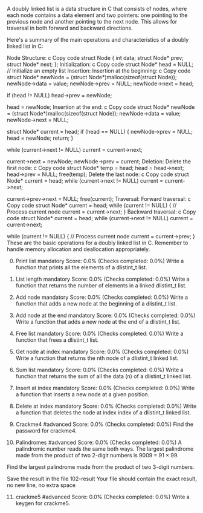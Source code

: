 A doubly linked list is a data structure in C that consists of nodes, where each node contains a data element and two pointers: one pointing to the previous node and another pointing to the next node. This allows for traversal in both forward and backward directions.

Here's a summary of the main operations and characteristics of a doubly linked list in C:

Node Structure:
c
Copy code
struct Node {
    int data;
    struct Node* prev;
    struct Node* next;
};
Initialization:
c
Copy code
struct Node* head = NULL;  // Initialize an empty list
Insertion:
Insertion at the beginning:
c
Copy code
struct Node* newNode = (struct Node*)malloc(sizeof(struct Node));
newNode->data = value;
newNode->prev = NULL;
newNode->next = head;

if (head != NULL)
    head->prev = newNode;

head = newNode;
Insertion at the end:
c
Copy code
struct Node* newNode = (struct Node*)malloc(sizeof(struct Node));
newNode->data = value;
newNode->next = NULL;

struct Node* current = head;
if (head == NULL) {
    newNode->prev = NULL;
    head = newNode;
    return;
}

while (current->next != NULL)
    current = current->next;

current->next = newNode;
newNode->prev = current;
Deletion:
Delete the first node:
c
Copy code
struct Node* temp = head;
head = head->next;
head->prev = NULL;
free(temp);
Delete the last node:
c
Copy code
struct Node* current = head;
while (current->next != NULL)
    current = current->next;

current->prev->next = NULL;
free(current);
Traversal:
Forward traversal:
c
Copy code
struct Node* current = head;
while (current != NULL) {
    // Process current node
    current = current->next;
}
Backward traversal:
c
Copy code
struct Node* current = head;
while (current->next != NULL)
    current = current->next;

while (current != NULL) {
    // Process current node
    current = current->prev;
}
These are the basic operations for a doubly linked list in C. Remember to handle memory allocation and deallocation appropriately.


0. Print list
mandatory
Score: 0.0% (Checks completed: 0.0%)
Write a function that prints all the elements of a dlistint_t list.

1. List length
mandatory
Score: 0.0% (Checks completed: 0.0%)
Write a function that returns the number of elements in a linked dlistint_t list.

2. Add node
mandatory
Score: 0.0% (Checks completed: 0.0%)
Write a function that adds a new node at the beginning of a dlistint_t list.

3. Add node at the end
mandatory
Score: 0.0% (Checks completed: 0.0%)
Write a function that adds a new node at the end of a dlistint_t list.

4. Free list
mandatory
Score: 0.0% (Checks completed: 0.0%)
Write a function that frees a dlistint_t list.

5. Get node at index
mandatory
Score: 0.0% (Checks completed: 0.0%)
Write a function that returns the nth node of a dlistint_t linked list.

6. Sum list
mandatory
Score: 0.0% (Checks completed: 0.0%)
Write a function that returns the sum of all the data (n) of a dlistint_t linked list.

7. Insert at index
mandatory
Score: 0.0% (Checks completed: 0.0%)
Write a function that inserts a new node at a given position.

8. Delete at index
mandatory
Score: 0.0% (Checks completed: 0.0%)
Write a function that deletes the node at index index of a dlistint_t linked list.

9. Crackme4
#advanced
Score: 0.0% (Checks completed: 0.0%)
Find the password for crackme4.

10. Palindromes
#advanced
Score: 0.0% (Checks completed: 0.0%)
A palindromic number reads the same both ways. The largest palindrome made from the product of two 2-digit numbers is 9009 = 91 × 99.

Find the largest palindrome made from the product of two 3-digit numbers.

Save the result in the file 102-result
Your file should contain the exact result, no new line, no extra space

11. crackme5
#advanced
Score: 0.0% (Checks completed: 0.0%)
Write a keygen for crackme5.
